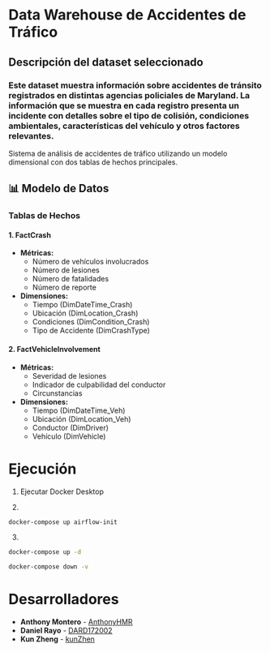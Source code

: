 # Data Warehouse de Accidentes de Tráfico

## Descripción del dataset seleccionado
###  Este dataset muestra información sobre accidentes de tránsito registrados en distintas agencias policiales de Maryland. La información que se muestra en cada registro presenta un incidente con detalles sobre el tipo de colisión, condiciones ambientales,  características del vehículo y otros factores relevantes.
Sistema de análisis de accidentes de tráfico utilizando un modelo dimensional con dos tablas de hechos principales.

## 📊 Modelo de Datos

### Tablas de Hechos

#### 1. FactCrash
* **Métricas:**
  * Número de vehículos involucrados
  * Número de lesiones
  * Número de fatalidades
  * Número de reporte
* **Dimensiones:**
  * Tiempo (DimDateTime_Crash)
  * Ubicación (DimLocation_Crash)
  * Condiciones (DimCondition_Crash)
  * Tipo de Accidente (DimCrashType)

#### 2. FactVehicleInvolvement
* **Métricas:**
  * Severidad de lesiones
  * Indicador de culpabilidad del conductor
  * Circunstancias
* **Dimensiones:**
  * Tiempo (DimDateTime_Veh)
  * Ubicación (DimLocation_Veh)
  * Conductor (DimDriver)
  * Vehículo (DimVehicle)

# Ejecución

1. Ejecutar Docker Desktop

2. 
```bash
docker-compose up airflow-init
```

3. 
```bash
docker-compose up -d
```

```bash
docker-compose down -v
```


# Desarrolladores

* **Anthony Montero** - [AnthonyHMR](https://github.com/AnthonyHMR)
* **Daniel Rayo** - [DARD172002](https://github.com/DARD172002)
* **Kun Zheng** - [kunZhen](https://github.com/kunZhen)

